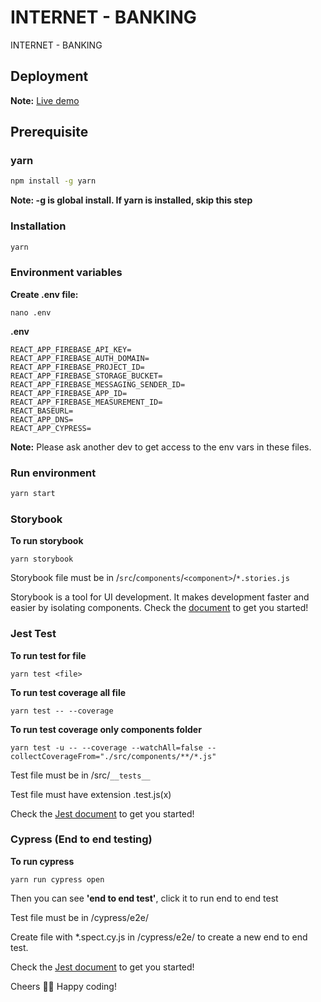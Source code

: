 # INTERNET - BANKING
INTERNET - BANKING

## Deployment
**Note:** [Live demo](https://eightbank.netlify.app/)

## Prerequisite

### yarn

```bash
npm install -g yarn
```
**Note: -g is global install. If yarn is installed, skip this step**

### Installation

```bash
yarn
```

### Environment variables
**Create .env file:**
```
nano .env
```
**.env**
```
REACT_APP_FIREBASE_API_KEY=
REACT_APP_FIREBASE_AUTH_DOMAIN=
REACT_APP_FIREBASE_PROJECT_ID=
REACT_APP_FIREBASE_STORAGE_BUCKET=
REACT_APP_FIREBASE_MESSAGING_SENDER_ID=
REACT_APP_FIREBASE_APP_ID=
REACT_APP_FIREBASE_MEASUREMENT_ID=
REACT_BASEURL=
REACT_APP_DNS=
REACT_APP_CYPRESS=
```
**Note:** Please ask another dev to get access to the env vars in these files.

### Run environment

```bash
yarn start
```

### Storybook
**To run storybook**

```
yarn storybook
```
Storybook file must be in /`src`/`components`/`<component>`/`*.stories.js`

Storybook is a tool for UI development. It makes development faster and easier by isolating components.
Check the [document](https://storybook.js.org/docs/react/get-started/introduction) to get you started!

### Jest Test

**To run test for file**
```
yarn test <file>
```
**To run test coverage all file**
```
yarn test -- --coverage
```
**To run test coverage only components folder**
```
yarn test -u -- --coverage --watchAll=false --collectCoverageFrom="./src/components/**/*.js"
```

Test file must be in /src/`__tests__`

Test file must have extension .test.js(x)

Check the [Jest document](https://jestjs.io/docs/getting-started) to get you started!

### Cypress (End to end testing)
**To run cypress**
```
yarn run cypress open
```
Then you can see **'end to end test'**, click it to run end to end test

Test file must be in /cypress/e2e/

Create file with *.spect.cy.js in /cypress/e2e/ to create a new end to end test.
 
Check the [Jest document](https://docs.cypress.io/guides/getting-started/installing-cypress) to get you started!

Cheers 🍺🍺
Happy coding!